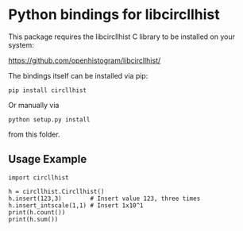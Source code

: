 # Python bindings for libcircllhist

This package requires the libcircllhist C library to be installed on your system:

https://github.com/openhistogram/libcircllhist/

The bindings itself can be installed via pip:

    pip install circllhist

Or manually via

    python setup.py install

from this folder.

## Usage Example

```
import circllhist

h = circllhist.Circllhist()
h.insert(123,3)        # Insert value 123, three times
h.insert_intscale(1,1) # Insert 1x10^1
print(h.count())
print(h.sum())
```
